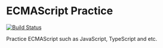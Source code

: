 # ECMAScript Practice

[![Build Status](https://travis-ci.com/khbrst/es-practice.svg?branch=master)](https://travis-ci.com/khbrst/es-practice)

Practice ECMAScript such as JavaScript, TypeScript and etc.
